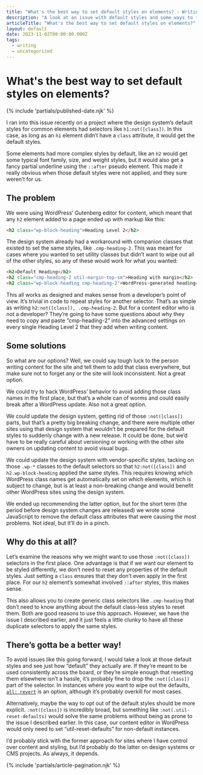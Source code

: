```yaml
---
title: "What's the best way to set default styles on elements? - Writing - Dustin Whisman"
description: "A look at an issue with default styles and some ways to fix it."
articleTitle: "What's the best way to set default styles on elements?"
layout: default
date: 2023-11-02T00:00:00.000Z
tags:
  - writing
  - uncategorized
---
```


# What's the best way to set default styles on elements?

{% include 'partials/published-date.njk' %}

I ran into this issue recently on a project where the design system’s default styles for common elements had selectors like `h1:not([class])`. In this case, as long as an `h1` element didn’t have a `class` attribute, it would get the default styles.

Some elements had more complex styles by default, like an `h2` would get some typical font family, size, and weight styles, but it would also get a fancy partial underline using the `::after` pseudo element. This made it really obvious when those default styles were not applied, and they sure weren’t for us.

## The problem

We were using WordPress’ Gutenberg editor for content, which meant that any `h2` element added to a page ended up with markup like this:

```html
<h2 class="wp-block-heading">Heading Level 2</h2>
```

The design system already had a workaround with companion classes that existed to set the same styles, like `.cmp-heading-2`. This was meant for cases where you wanted to set utility classes but didn’t want to wipe out all of the other styles, so any of these would work for what you wanted:

```html
<h2>Default Heading</h2>
<h2 class="cmp-heading-2 util-margin-top-sm">Heading with margin</h2>
<h2 class="wp-block-heading cmp-heading-2">WordPress-generated heading</h2>
```

This all works as designed and makes sense from a developer’s point of view. It’s trivial in code to repeat styles for another selector. That’s as simple as writing `h2:not([class]), .cmp-heading-2`. But for a content editor who is not a developer? They’re going to have some questions about why they need to copy and paste “cmp-heading-2” into the advanced settings on every single Heading Level 2 that they add when writing content.

## Some solutions

So what are our options? Well, we could say tough luck to the person writing content for the site and tell them to add that class everywhere, but make sure not to forget any or the site will look inconsistent. Not a great option.

We could try to hack WordPress’ behavior to avoid adding those class names in the first place, but that’s a whole can of worms and could easily break after a WordPress update. Also not a great option.

We could update the design system, getting rid of those `:not([class])` parts, but that’s a pretty big breaking change, and there were multiple other sites using that design system that wouldn’t be prepared for the default styles to suddenly change with a new release. It could be done, but we’d have to be really careful about versioning or working with the other site owners on updating content to avoid visual bugs.

We could update the design system with vendor-specific styles, tacking on those `.wp-*` classes to the default selectors so that `h2:not([class])` and `h2.wp-block-heading` applied the same styles. This requires knowing which WordPress class names get automatically set on which elements, which is subject to change, but is at least a non-breaking change and would benefit other WordPress sites using the design system.

We ended up recommending the latter option, but for the short term (the period before design system changes are released) we wrote some JavaScript to remove the default class attributes that were causing the most problems. Not ideal, but it’ll do in a pinch.

## Why do this at all?

Let’s examine the reasons why we might want to use those `:not([class])` selectors in the first place. One advantage is that if we want our element to be styled differently, we don’t need to reset any properties of the default styles. Just setting a `class` ensures that they don’t even apply in the first place. For our `h2` element’s somewhat involved `::after` styles, this makes sense.

This also allows you to create generic class selectors like `.cmp-heading` that don’t need to know anything about the default class-less styles to reset them. Both are good reasons to use this approach. However, we have the issue I described earlier, and it just feels a little clunky to have all these duplicate selectors to apply the same styles.

## There’s gotta be a better way!

To avoid issues like this going forward, I would take a look at those default styles and see just how “default” they actually are. If they’re meant to be used consistently across the board, or they’re simple enough that resetting them elsewhere isn’t a hassle, it’s probably fine to drop the `:not([class])` part of the selector. In instances where you want to wipe out the defaults, [`all: revert`](https://developer.mozilla.org/en-US/docs/Web/CSS/all) is an option, although it’s probably overkill for most cases.

Alternatively, maybe the way to opt out of the default styles should be more explicit. `:not([class])` is incredibly broad, but something like `:not(.util-reset-defaults)` would solve the same problems without being as prone to the issue I described earlier. In this case, our content editor in WordPress would only need to set “util-reset-defaults” for non-default instances.

I’d probably stick with the former approach for sites where I have control over content and styling, but I’d probably do the latter on design systems or CMS projects. As always, it depends.

{% include 'partials/article-pagination.njk' %}

